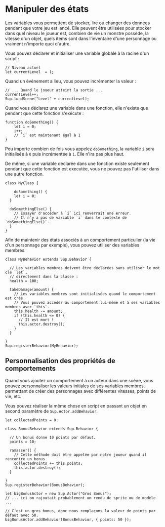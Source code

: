 # Manipuler des états

Les variables vous permettent de stocker, lire ou changer des données pendant que votre jeu est lancé. Elle peuvent être utilisées pour stocker dans quel niveau le joueur est, combien de vie un monstre possède, la vitesse d'un objet, quels items sont dans l'inventaire d'une personnage ou vraiment n'importe quoi d'autre.

Vous pouvez déclarer et initialiser une variable globale à la racine d'un script :

```
// Niveau actuel
let currentLevel  = 1;
```

Quand un événement a lieu, vous pouvez incrémenter la valeur :

```
// ... Quand le joueur atteint la sortie ...
currentLevel++;
Sup.loadScene("Level" + currentLevel);
```

Quand vous déclarez une variable dans une fonction, elle n'existe que pendant que cette fonction s'exécute :

```
function doSomething() {
	let i = 0;
	i++;
	// `i` est maintenant égal à 1
}
```

Peu importe combien de fois vous appelez `doSomething`, la variable `i` sera initialisée à `0` puis incrémentée à `1`. Elle n'ira pas plus haut.

De même, si une variable déclarée dans une fonction existe seulement pendant que cette fonction est executée, vous ne pouvez pas l'utiliser dans une autre fonction.

```
class MyClass {

	doSomething() {
    let i = 0;
  }

  doSomethingElse() {
    // Essayer d'accéder à `i` ici renverrait une erreur.
    // Il n'y a pas de variable `i` dans le contexte de `doSomethingElse()`.
  }
}
```

Afin de maintenir des états associés à un comportement particulier (la vie d'un personnage par exemple), vous pouvez utiliser des variables membres.

```
class MyBehavior extends Sup.Behavior {

  // Les variables membres doivent être déclarées sans utiliser le mot clé `let`,
  // directement dans la classe :
  health = 100;

  takeDamage(amount) {
    // Les variables membres sont initialisées quand le comportement est créé.
    // Vous pouvez accéder au comportement lui-même et à ses variables membres avec `this`.
    this.health -= amount;
    if (this.health <= 0) {
      // Il est mort !
      this.actor.destroy();
    }
  }

}
Sup.registerBehavior(MyBehavior);
```

## Personnalisation des propriétés de comportements

Quand vous ajoutez un comportement à un acteur dans une scène, vous pouvez personnaliser les valeurs initiales de ses variables membres, permettant de créer des personnages avec différentes vitesses, points de vie, etc.

Vous pouvez réaliser la même chose en script en passant un objet en second paramètre de `Sup.Actor.addBehavior`.

```
let collectedPoints = 0;

class BonusBehavior extends Sup.Behavior {

  // Un bonus donne 10 points par défaut.
  points = 10;

  ramasser() {
    // Cette méthode doit être appelée par notre joueur quand il rencontre un bonus
    collectedPoints += this.points;
    this.actor.destroy();
  }

}
Sup.registerBehavior(BonusBehavior);

let bigBonusActor = new Sup.Actor("Gros Bonus");
// ... ici on rajoutait probablement un rendu de sprite ou de modèle ...

// C'est un gros bonus, donc nous remplaçons la valeur de points par défaut avec 50.
bigBonusActor.addBehavior(BonusBehavior, { points: 50 });
```

